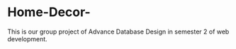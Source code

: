 # Home-Decor-
This is our group project of Advance Database Design in semester 2 of web development. 
